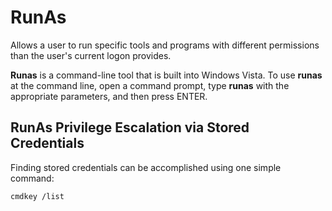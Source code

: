 # RunAs

Allows a user to run specific tools and programs with different permissions than the user's current logon provides.

**Runas** is a command-line tool that is built into Windows Vista. To use **runas** at the command line, open a command prompt, type **runas** with the appropriate parameters, and then press ENTER.

## RunAs Privilege Escalation via Stored Credentials

Finding stored credentials can be accomplished using one simple command:

```
cmdkey /list
```

